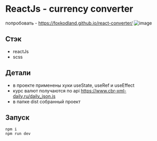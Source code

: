 # ReactJs - сurrency сonverter
попробовать - https://foxkodland.github.io/react-converter/
![image](https://github.com/user-attachments/assets/019299c8-819e-4d47-9d8f-3ca6d5e613f4)

## Стэк
 + reactJs
 + scss

## Детали
 + в проекте применены хуки useState, useRef и useEffect
 + курс валют получаются по api https://www.cbr-xml-daily.ru/daily_json.js
 + в папке dist собранный проект

## Запуск
    npm i
    npm run dev
